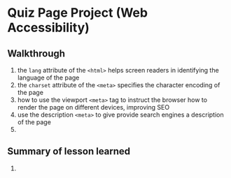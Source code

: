 # Quiz Page Project (Web Accessibility)

## Walkthrough

1. the `lang` attribute of the `<html>` helps screen readers in identifying the
   language of the page
2. the `charset` attribute of the `<meta>` specifies the character encoding of
   the page
3. how to use the viewport `<meta>` tag to instruct the browser how to render
   the page on different devices, improving SEO
4. use the description `<meta>` to give provide search engines a description of
   the page
5.

## Summary of lesson learned

1.
